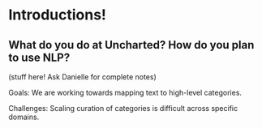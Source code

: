 
# Introductions!

## What do you do at Uncharted? How do you plan to use NLP?

(stuff here! Ask Danielle for complete notes)

Goals: We are working towards mapping text to high-level categories.

Challenges: Scaling curation of categories is difficult across specific domains.


